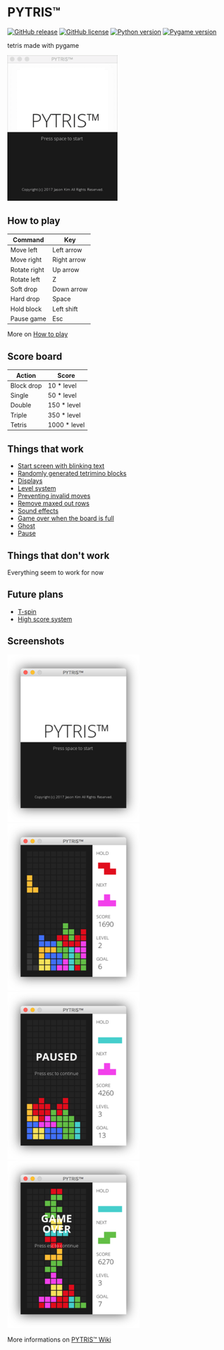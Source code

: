 # PYTRIS™
[![GitHub release](https://img.shields.io/badge/release-v1.67-blue.svg)](https://github.com/k0626089/PYTRIS/releases/tag/v1.67)
[![GitHub license](https://img.shields.io/badge/license-MIT-lightgrey.svg)](https://github.com/k0626089/PYTRIS/blob/master/LICENSE)
[![Python version](https://img.shields.io/badge/python-3.5.2-brightgreen.svg)](https://www.python.org)
[![Pygame version](https://img.shields.io/badge/pygame-1.9.3-yellow.svg)](http://pygame.org)

tetris made with pygame

<img src="assets/images/gameplay.gif" width="250">

## How to play
| Command      | Key         |
|--------------|-------------|
| Move left    | Left arrow  |
| Move right   | Right arrow |
| Rotate right | Up arrow    |
| Rotate left  | Z           |
| Soft drop    | Down arrow  |
| Hard drop    | Space       |
| Hold block   | Left shift  |
| Pause game   | Esc         |

More on [How to play](https://github.com/k0626089/PYTRIS/wiki/How-to-play)

## Score board
| Action       | Score       |
|--------------|-------------|
| Block drop   | 10 * level  |
| Single       | 50 * level  |
| Double       | 150 * level |
| Triple       | 350 * level |
| Tetris       | 1000 * level|

## Things that work
- [Start screen with blinking text](https://github.com/k0626089/PYTRIS/wiki/Things-that-work#start-screen-with-blinking-text)
- [Randomly generated tetrimino blocks](https://github.com/k0626089/PYTRIS/wiki/Things-that-work#randomly-generated-tetrimino-blocks)
- [Displays](https://github.com/k0626089/PYTRIS/wiki/Things-that-work#displays)
- [Level system](https://github.com/k0626089/PYTRIS/wiki/Things-that-work#level-system)
- [Preventing invalid moves](https://github.com/k0626089/PYTRIS/wiki/Things-that-work#preventing-invalid-moves)
- [Remove maxed out rows](https://github.com/k0626089/PYTRIS/wiki/Things-that-work#remove-maxed-out-rows)
- [Sound effects](https://github.com/k0626089/PYTRIS/wiki/Resources#sound-source)
- [Game over when the board is full](https://github.com/k0626089/PYTRIS/wiki/Things-that-work#game-over-when-the-board-is-full)
- [Ghost](https://github.com/k0626089/PYTRIS/wiki/Things-that-work#Ghost)
- [Pause](https://github.com/k0626089/PYTRIS/wiki/Things-that-work#pause)

## Things that don't work
Everything seem to work for now

## Future plans
- [T-spin](https://github.com/k0626089/PYTRIS/wiki/Future-plans#t-spin-support)
- [High score system](https://github.com/k0626089/PYTRIS/wiki/Future-plans#high-score-system)

## Screenshots
<img src="assets/images/title.png" width="300">
<img src="assets/images/gameplay.png" width="300">
<img src="assets/images/paused.png" width="300">
<img src="assets/images/gameover.png" width="300">

More informations on [PYTRIS™ Wiki](https://github.com/k0626089/PYTRIS/wiki)
